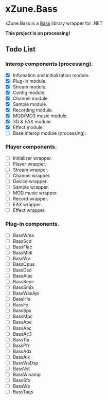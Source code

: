 # xZune.Bass
xZune.Bass is a [Bass](http://www.un4seen.com/bass.html) library wrapper for .NET    
  
**This project is on processing!**

## Todo List  

### Interop components (processing).
- [x] Infomation and initialization module.
- [x] Plug-in module.
- [x] Stream module.
- [x] Config module.
- [x] Channel module.
- [x] Sample module.
- [x] Recording module.
- [x] MOD/MO3 music module.
- [x] 3D & EAX module.
- [x] Effect module.
- [ ] Base interop module (processing).

### Player components.
- [ ] Initializer wrapper.
- [ ] Player wrapper.
- [ ] Stream wrapper.
- [ ] Channel wrapper.
- [ ] Device wrapper.
- [ ] Sample wrapper.
- [ ] MOD music wrapper.
- [ ] Record wrapper.
- [ ] EAX wrapper.
- [ ] Effect wrapper.

### Plug-in components.
- [ ] BassWma
- [ ] BassScd
- [ ] BassFlac
- [ ] BassMidi
- [ ] BassWv
- [ ] BassOpus
- [ ] BassDsd
- [ ] BassAlac
- [ ] BassSenc
- [ ] BassSmix
- [ ] BassWasApi
- [ ] BassHls
- [ ] BassFx
- [ ] BassSpx
- [ ] BassMpc
- [ ] BassApe
- [ ] BassAac
- [ ] BassAc3
- [ ] BassTta
- [ ] BassPfr
- [ ] BassAdx
- [ ] BassAix
- [ ] BassWaDsp
- [ ] BassVst
- [ ] BassWinamp
- [ ] BassSfx
- [ ] BassWa
- [ ] BassTags